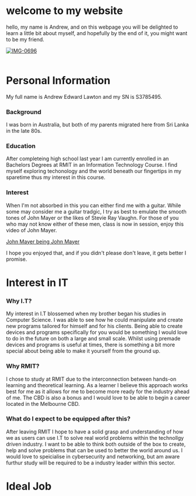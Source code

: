 # **welcome to my website**
hello, my name is Andrew, and on this webpage you will be delighted to learn a little bit about myself, and hopefully by the end of it, you might want to be my friend.

<a href="https://ibb.co/yXQYG1M"><img src="https://i.ibb.co/NsymQPk/IMG-0696.jpg" alt="IMG-0696" border="0"></a><br /><a target='_blank' href='https://imgbb.com/'></a><br />

# **Personal Information**
My full name is Andrew Edward Lawton and my SN is S3785495.


### Background
I was born in Australia, but both of my parents migrated here from Sri Lanka in the late 80s. 


### Education
After completeing high school last year I am currently enrolled in an Bachelors Degrees at RMIT in an Information Technology Course. I find myself exploring techonology and the world beneath our fingertips in my sparetime thus my interest in this course. 

### Interest
When I'm not absorbed in this you can either find me with a guitar. While some may consider me a guitar tradgic, I try as best to emulate the smooth tones of John Mayer or the likes of Stevie Ray Vaughn. For those of you who may not know either of these men, class is now in session, enjoy this video of John Mayer.


[John Mayer being John Mayer](https://www.youtube.com/watch?v=mQ055hHdxbE)


I hope you enjoyed that, and if you didn't please don't leave, it gets better I promise.

# **Interest in IT**

### Why I.T?
My interest in I.T blossemed when my brother began his studies in Computer Science. I was able to see how he could manipulate and create new programs tailored for himself and for his clients. Being able to create devices and programs specifically for you would be something I would love to do in the future on both a large and small scale. Whilst using premade devices and programs is useful at times, there is something a bit more special about being able to make it yourself from the ground up.

### Why RMIT?
I chose to study at RMIT due to the interconnection between hands-on learning and theoretical learning. As a learner I believe this approach works best for me as it allows for me to become more ready for the industry ahead of me. The CBD is also a bonus and I would love to be able to begin a career located in the Melbourne CBD.

### What do I expect to be equipped after this?
After leaving RMIT I hope to have a solid grasp and understanding of how we as users can use I.T to solve real world problems within the technollgy driven industry. I want to be able to think both outside of the box to create, help and solve problems that can be used to better the world around us. I would love to speicialise in cybersecurity and networking, but am aware furthur study will be required to be a industry leader within this sector.

# Ideal Job


